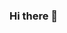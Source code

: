 ### Hi there 👋

<!--
**John-pels/John-pels** is a ✨ _special_ ✨ repository because its `README.md` (this file) appears on your GitHub profile.

Here are some ideas to get you started:

- 🔭 I’m John, a Software Engineer based in Oyo State, Ibadan, Nigeria. ...
- 🔭 I’m currently building products at FandKSavings. ...
- 🌱 I’m currently learning React Native and mobile developement ...
- 👯 I’m looking to collaborate on open source projects and build communities...
- 🤔 I’m looking for help with ...
- 💬 Ask me about ...
- 📫 How to reach me: @oluseyiajeigbe@yahoo.com...
- 😄 Pronouns: John_pels...
- ⚡ Fun fact: Those who talk too much are prone to shame!...
-->

